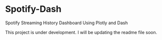 # Spotify-Dash
Spotify Streaming History Dashboard Using Plotly and Dash

This project is under development. I will be updating the readme file soon.
